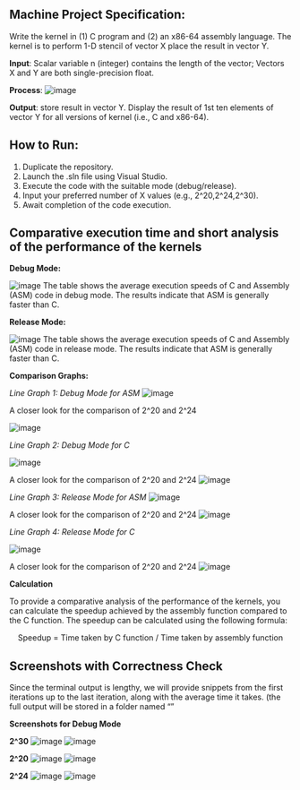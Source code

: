 ## Machine Project Specification: 
Write the kernel in (1) C program and (2) an x86-64 assembly language.  The kernel is to perform 1-D stencil of vector X place the result in vector Y.

**Input**: Scalar variable n (integer) contains the length of the vector;  Vectors X and Y are both single-precision float.

**Process**:  ![image](https://github.com/RichterDelaCruz/x86_64_stencilOperation1D/assets/137752802/5f01447f-bdba-4226-911a-71c2ca8dd705)

**Output**: store result in vector Y.  Display the result of 1st ten elements of vector Y for all versions of kernel (i.e., C and x86-64).

## How to Run: 

1. Duplicate the repository.
2. Launch the .sln file using Visual Studio.
3. Execute the code with the suitable mode (debug/release).
4. Input your preferred number of X values (e.g., 2^20,2^24,2^30).
5. Await completion of the code execution.

 ## Comparative execution time and short analysis of the performance of the kernels

**Debug Mode:**

 ![image](https://github.com/RichterDelaCruz/x86_64_stencilOperation1D/assets/137752802/95424089-4b94-44b4-a407-c6631bcfebc7)
The table shows the average execution speeds of C and Assembly (ASM) code in debug mode. The results indicate that ASM is generally faster than C.

**Release Mode:**

![image](https://github.com/RichterDelaCruz/x86_64_stencilOperation1D/assets/137752802/3fe33067-b6ab-4c70-8aeb-987e4722eef9)
The table shows the average execution speeds of C and Assembly (ASM) code in release mode. The results indicate that ASM is generally faster than C.

**Comparison Graphs:**

*Line Graph 1: Debug Mode for ASM*
![image](https://github.com/RichterDelaCruz/x86_64_stencilOperation1D/assets/137752802/efdad3ab-3766-42c9-8a7c-f353c84bbb6c)


A closer look for the comparison of 2^20 and 2^24

![image](https://github.com/RichterDelaCruz/x86_64_stencilOperation1D/assets/137752802/51c96dfc-758d-4fb0-9f73-7507df548d81)


*Line Graph 2: Debug Mode for C*

![image](https://github.com/RichterDelaCruz/x86_64_stencilOperation1D/assets/137752802/8f4c658d-9d51-4884-8a08-5662b6a6fad8)

A closer look for the comparison of 2^20 and 2^24
![image](https://github.com/RichterDelaCruz/x86_64_stencilOperation1D/assets/137752802/3887977f-e209-4775-9f7f-7981ec7ff248)

*Line Graph 3: Release Mode for ASM*
![image](https://github.com/RichterDelaCruz/x86_64_stencilOperation1D/assets/137752802/16294593-7283-425c-a016-30cc999907bc)

A closer look for the comparison of 2^20 and 2^24
![image](https://github.com/RichterDelaCruz/x86_64_stencilOperation1D/assets/137752802/6fc0b1ef-65fa-4684-864d-00b520295d0b)

*Line Graph 4: Release Mode for C*

![image](https://github.com/RichterDelaCruz/x86_64_stencilOperation1D/assets/137752802/eda60af3-cc4f-4c90-a5b5-08b6f44db455)

A closer look for the comparison of 2^20 and 2^24
![image](https://github.com/RichterDelaCruz/x86_64_stencilOperation1D/assets/137752802/5448a263-9a4a-43b4-95db-123ee3b346e7)

**Calculation**

To provide a comparative analysis of the performance of the kernels, you can calculate the speedup achieved by the assembly function compared to the C function. The speedup can be calculated using the following formula:

<p style="text-align: center;"> Speedup = Time taken by C function / Time taken by assembly function </p>



## Screenshots with Correctness Check
Since the terminal output is lengthy, we will provide snippets from the first iterations up to the last iteration, along with the average time it takes. (the full output will be stored in a folder named “”

**Screenshots for Debug Mode**

**2^30**
![image](https://github.com/RichterDelaCruz/x86_64_stencilOperation1D/assets/137752802/26996e43-8505-45bd-a211-06e94b2e7756)
![image](https://github.com/RichterDelaCruz/x86_64_stencilOperation1D/assets/137752802/52985a03-586a-457b-95d8-f10e6a0d44e8)


**2^20**
![image](https://github.com/RichterDelaCruz/x86_64_stencilOperation1D/assets/137752802/fcc072ec-a56f-478e-9235-51c2e207a3c8)
![image](https://github.com/RichterDelaCruz/x86_64_stencilOperation1D/assets/137752802/80cc5494-5382-4094-a950-b4aa8db37bb8)

**2^24**
![image](https://github.com/RichterDelaCruz/x86_64_stencilOperation1D/assets/137752802/d9216867-570c-4d33-b1ef-116c6ba7a678)
![image](https://github.com/RichterDelaCruz/x86_64_stencilOperation1D/assets/137752802/ee52971e-1e65-4108-a8c5-79fa2a17b546)

